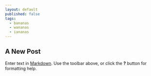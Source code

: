 ```yaml
---
layout: default
published: false
tags:
  - bananas
  - wananas
  - iananas
---
```

## A New Post

Enter text in [Markdown](http://daringfireball.net/projects/markdown/). Use the toolbar above, or click the **?** button for formatting help.
